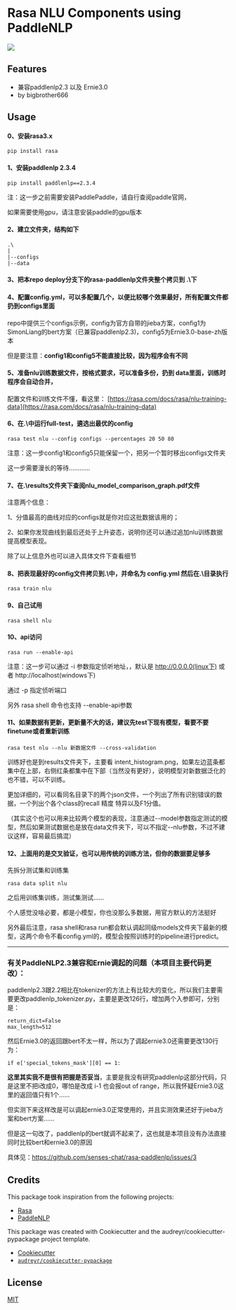 # Rasa NLU Components using PaddleNLP

[![](https://img.shields.io/pypi/v/rasa_paddlenlp.svg)](https://pypi.python.org/pypi/rasa_paddlenlp)


## Features

- 兼容paddlenlp2.3 以及 Ernie3.0
- by bigbrother666

## Usage
#### 0、安装rasa3.x

```shell
pip install rasa
```

#### 1、安装paddlenlp 2.3.4

```shell
pip install paddlenlp==2.3.4
```
注：这一步之前需要安装PaddlePaddle，请自行查阅paddle官网，

如果需要使用gpu，请注意安装paddle的gpu版本

#### 2、建立文件夹，结构如下

```
.\
|
|--configs
|--data
```

#### 3、把本repo deploy分支下的rasa-paddlenlp文件夹整个拷贝到 .\下

#### 4、配置config.yml，可以多配置几个，以便比较哪个效果最好，所有配置文件都扔到configs里面

repo中提供三个configs示例，config为官方自带的jieba方案，config1为SimonLiang的bert方案（已兼容paddlenlp2.3)，config5为Ernie3.0-base-zh版本

但是要注意：**config1和config5不能直接比较，因为程序会有不同**

#### 5、准备nlu训练数据文件，按格式要求，可以准备多份，扔到 data里面，训练时程序会自动合并，

配置文件和训练文件不懂，看这里： [https://rasa.com/docs/rasa/nlu-training-data](https://rasa.com/docs/rasa/nlu-training-data)

#### 6、在.\中运行full-test，遴选出最优的config

```shell
rasa test nlu --config configs --percentages 20 50 80
```

注意：这一步config1和config5只能保留一个，把另一个暂时移出configs文件夹

这一步需要漫长的等待…………

#### 7、在.\results文件夹下查阅nlu_model_comparison_graph.pdf文件

注意两个信息：

1、分值最高的曲线对应的configs就是你对应这批数据该用的；

2、如果你发现曲线到最后还处于上升姿态，说明你还可以通过追加nlu训练数据提高模型表现。

除了以上信息外也可以进入具体文件下查看细节

#### 8、把表现最好的config文件拷贝到.\中，并命名为 config.yml 然后在.\目录执行

```shell
rasa train nlu
```

#### 9、自己试用

```shell
rasa shell nlu
```

#### 10、api访问

```shell
rasa run --enable-api
```

注意：这一步可以通过 -i 参数指定侦听地址，，默认是 http://0.0.0.0(linux下) 或者 http://localhost(windows下)

通过 -p 指定侦听端口

另外 rasa shell 命令也支持 --enable-api参数

#### 11、如果数据有更新，更新量不大的话，建议先test下现有模型，看要不要finetune或者重新训练

```shell
rasa test nlu --nlu 新数据文件 --cross-validation
```

训练好也是到results文件夹下，主要看 intent_histogram.png，如果左边蓝条都集中在上部，右侧红条都集中在下部（当然没有更好），说明模型对新数据泛化的也不错，可以不训练。

更加详细的，可以看同名目录下的两个json文件，一个列出了所有识别错误的数据，一个列出个各个class的recall 精度 特异以及F1分值。

（其实这个也可以用来比较两个模型的表现，注意通过--model参数指定测试的模型，然后如果测试数据也是放在data文件夹下，可以不指定--nlu参数，不过不建议这样，容易最后搞混）

#### 12、上面用的是交叉验证，也可以用传统的训练方法，但你的数据要足够多

先拆分测试集和训练集

```shell
rasa data split nlu
```

之后用训练集训练，测试集测试……

个人感觉没啥必要，都是小模型，你也没那么多数据，用官方默认的方法挺好

另外最后注意，rasa shell和rasa run都会默认调起同级models文件夹下最新的模型，这两个命令不看config.yml的，模型会按照训练时的pipeline进行predict。

-------------

### 有关PaddleNLP2.3兼容和Ernie调起的问题（本项目主要代码更改）：

paddlenlp2.3跟2.2相比在tokenizer的方法上有比较大的变化，所以我们主要需要更改paddlenlp_tokenizer.py，主要是更改126行，增加两个入参即可，分别是：

```
return_dict=False
max_length=512
```

然后Ernie3.0的返回跟bert不太一样，所以为了调起ernie3.0还需要更改130行为：

```
if e['special_tokens_mask'][0] == 1:
```

**这里其实我不是很有把握是否妥当**，主要是我没有研究paddlenlp这部分代码，只是这里不把i改成0，哪怕是改成 i-1 也会报out of range，所以我怀疑Ernie3.0这里的返回值只有1个……

但实测下来这样改是可以调起ernie3.0正常使用的，并且实测效果还好于jieba方案和bert方案……

但是这一句改了，paddlenlp的bert就调不起来了，这也就是本项目没有办法直接同时比较bert和ernie3.0的原因

具体见：https://github.com/senses-chat/rasa-paddlenlp/issues/3

## Credits

This package took inspiration from the following projects:

- [Rasa](https://github.com/rasahq/rasa)
- [PaddleNLP](https://github.com/PaddlePaddle/PaddleNLP)

This package was created with Cookiecutter and the audreyr/cookiecutter-pypackage project template.

- [Cookiecutter](https://github.com/audreyr/cookiecutter)
- [`audreyr/cookiecutter-pypackage`](https://github.com/audreyr/cookiecutter-pypackage)

## License

[MIT](./LICENSE)
